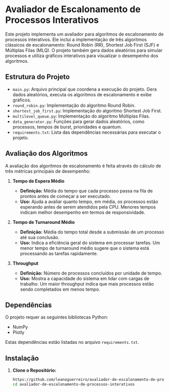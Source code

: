 # Avaliador de Escalonamento de Processos Interativos

Este projeto implementa um avaliador para algoritmos de escalonamento de processos interativos. Ele inclui a implementação de três algoritmos clássicos de escalonamento: Round Robin (RR), Shortest Job First (SJF) e Múltiplas Filas (MLQ). O projeto também gera dados aleatórios para simular processos e utiliza gráficos interativos para visualizar o desempenho dos algoritmos.

## Estrutura do Projeto

- `main.py`: Arquivo principal que coordena a execução do projeto. Gera dados aleatórios, executa os algoritmos de escalonamento e exibe gráficos.
- `round_robin.py`: Implementação do algoritmo Round Robin.
- `shortest_job_first.py`: Implementação do algoritmo Shortest Job First.
- `multilevel_queue.py`: Implementação do algoritmo Múltiplas Filas.
- `data_generator.py`: Funções para gerar dados aleatórios, como processos, tempos de burst, prioridades e quantum.
- `requirements.txt`: Lista das dependências necessárias para executar o projeto.

## Avaliação dos Algoritmos

A avaliação dos algoritmos de escalonamento é feita através do cálculo de três métricas principais de desempenho:

1. **Tempo de Espera Médio**
   - **Definição:** Média do tempo que cada processo passa na fila de prontos antes de começar a ser executado.
   - **Uso:** Ajuda a avaliar quanto tempo, em média, os processos estão esperando antes de serem atendidos pela CPU. Menores tempos indicam melhor desempenho em termos de responsividade.

2. **Tempo de Turnaround Médio**
   - **Definição:** Média do tempo total desde a submissão de um processo até sua conclusão.
   - **Uso:** Indica a eficiência geral do sistema em processar tarefas. Um menor tempo de turnaround médio sugere que o sistema está processando as tarefas rapidamente.

3. **Throughput**
   - **Definição:** Número de processos concluídos por unidade de tempo.
   - **Uso:** Mostra a capacidade do sistema em lidar com cargas de trabalho. Um maior throughput indica que mais processos estão sendo completados em menos tempo.

## Dependências

O projeto requer as seguintes bibliotecas Python:

- NumPy
- Plotly

Estas dependências estão listadas no arquivo `requirements.txt`.

## Instalação

1. **Clone o Repositório:**
   ```bash
   https://github.com/leanoguerreiro/avaliador-de-escalonamento-de-processos-interativos.git
   cd avaliador-de-escalonamento-de-processos-interativos
